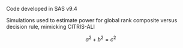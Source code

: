 Code developed in SAS v9.4

Simulations used to estimate power for global rank composite versus decision rule, mimicking CITRIS-ALI

```math
a^2+b^2=c^2
```